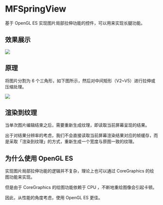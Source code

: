 # MFSpringView

基于 OpenGL ES 实现图片局部拉伸功能的控件，可以用来实现长腿功能。

## 效果展示

![](https://github.com/lmf12/MFSpringView/blob/master/image/image.gif)

## 原理

将图片分割为 6 个三角形，如下图所示，然后对中间矩形（V2~V5）进行拉伸或压缩处理。

![](https://github.com/lmf12/MFSpringView/blob/master/image/image1.jpg)

## 渲染到纹理

当单次图片编辑结束之后，需要重新生成纹理，即读取当前屏幕呈现的结果。

出于对结果分辨率的考虑，我们不会直接读取当前屏幕渲染结果对应的帧缓存，而是采取「渲染到纹理」的方式，重新生成一个宽度与原图一致的纹理。

## 为什么使用 OpenGL ES

实现图片局部拉伸功能的逻辑并不复杂，理论上也可以通过 CoreGraphics 的绘图功能来实现。

但是由于 CoreGraphics 的绘图功能依赖于 CPU ，不断地重绘图像会引起卡顿。

因此，从性能的角度考虑，使用 OpenGL ES 更佳。
